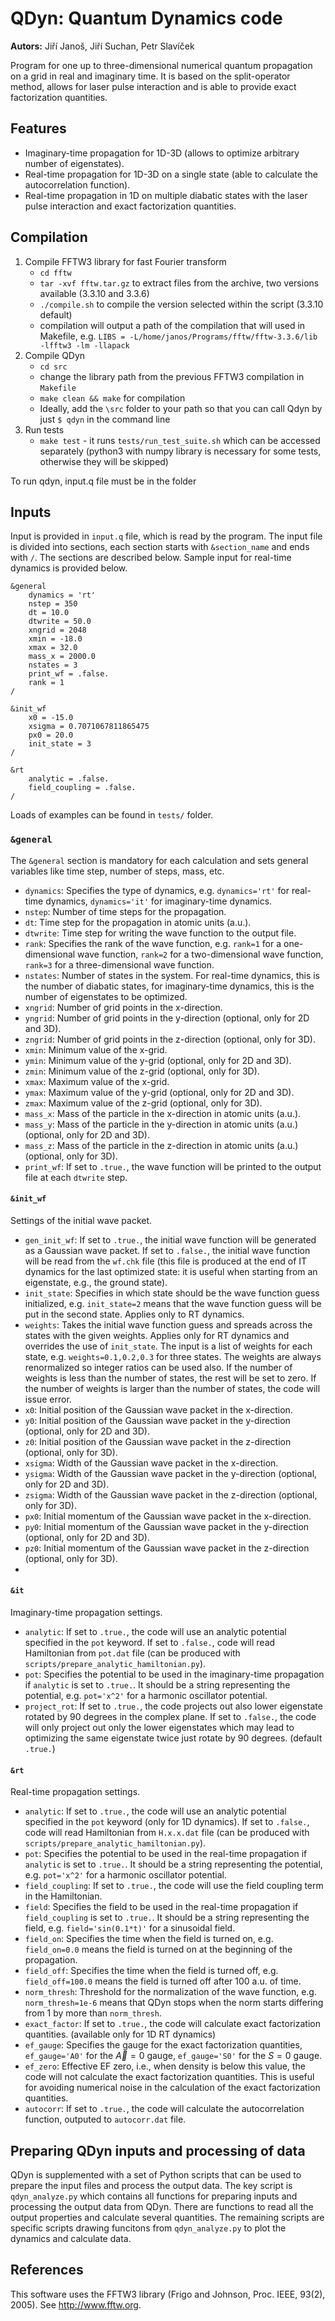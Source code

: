 # QDyn: Quantum Dynamics code
**Autors:** Jiří Janoš, Jiří Suchan, Petr Slavíček

Program for one up to three-dimensional numerical quantum propagation on a grid in real and imaginary time.
It is based on the split-operator method, allows for laser pulse interaction and is able to provide exact factorization quantities.

## Features
- Imaginary-time propagation for 1D-3D (allows to optimize arbitrary number of eigenstates).
- Real-time propagation for 1D-3D on a single state (able to calculate the autocorrelation function).
- Real-time propagation in 1D on multiple diabatic states with the laser pulse interaction and exact factorization quantities.

## Compilation
1) Compile FFTW3 library for fast Fourier transform
   - `cd fftw`
   - `tar -xvf fftw.tar.gz` to extract files from the archive, two versions available (3.3.10 and 3.3.6)
   - `./compile.sh` to compile the version selected within the script (3.3.10 default)
   - compilation will output a path of the compilation that will used in Makefile, e.g. `LIBS = -L/home/janos/Programs/fftw/fftw-3.3.6/lib -lfftw3 -lm -llapack`
2) Compile QDyn
   - `cd src`
   - change the library path from the previous FFTW3 compilation in `Makefile`
   - `make clean && make` for compilation
   - Ideally, add the `\src` folder to your path so that you can call Qdyn by just `$ qdyn` in the command line
 3) Run tests
    - `make test` - it runs `tests/run_test_suite.sh` which can be accessed separately (python3 with numpy library is necessary for some tests, otherwise they will be skipped)  

To run qdyn, input.q file must be in the folder

## Inputs

Input is provided in `input.q` file, which is read by the program. The input file is divided into sections, each section starts with `&section_name` and ends with `/`. The sections are described below.
Sample input for real-time dynamics is provided below.
```
&general
    dynamics = 'rt'
    nstep = 350
    dt = 10.0
    dtwrite = 50.0
    xngrid = 2048
    xmin = -18.0
    xmax = 32.0
    mass_x = 2000.0
    nstates = 3
    print_wf = .false.
    rank = 1
/

&init_wf
    x0 = -15.0
    xsigma = 0.7071067811865475
    px0 = 20.0
    init_state = 3
/

&rt
    analytic = .false.
    field_coupling = .false.
/
```
Loads of examples can be found in `tests/` folder.

### `&general`

The `&general` section is mandatory for each calculation and sets general variables like time step, number of steps, mass, etc.

- `dynamics`: Specifies the type of dynamics, e.g. `dynamics='rt'` for real-time dynamics, `dynamics='it'` for imaginary-time dynamics.
- `nstep`: Number of time steps for the propagation.
- `dt`: Time step for the propagation in atomic units (a.u.).
- `dtwrite`: Time step for writing the wave function to the output file. 
- `rank`: Specifies the rank of the wave function, e.g. `rank=1` for a one-dimensional wave function, `rank=2` for a
  two-dimensional wave function, `rank=3` for a three-dimensional wave function.
- `nstates`: Number of states in the system. For real-time dynamics, this is the number of diabatic states, for imaginary-time dynamics, this is the number of eigenstates to be optimized.
- `xngrid`: Number of grid points in the x-direction.
- `yngrid`: Number of grid points in the y-direction (optional, only for 2D and 3D).
- `zngrid`: Number of grid points in the z-direction (optional, only for 3D).
- `xmin`: Minimum value of the x-grid.
- `ymin`: Minimum value of the y-grid (optional, only for 2D and 3D).
- `zmin`: Minimum value of the z-grid (optional, only for 3D).
- `xmax`: Maximum value of the x-grid.
- `ymax`: Maximum value of the y-grid (optional, only for 2D and 3D).
- `zmax`: Maximum value of the z-grid (optional, only for 3D).
- `mass_x`: Mass of the particle in the x-direction in atomic units (a.u.).
- `mass_y`: Mass of the particle in the y-direction in atomic units (a.u.) (optional, only for 2D and 3D).
- `mass_z`: Mass of the particle in the z-direction in atomic units (a.u.) (optional, only for 3D).
- `print_wf`: If set to `.true.`, the wave function will be printed to the output file at each `dtwrite` step.

#### `&init_wf`
Settings of the initial wave packet.
- `gen_init_wf`: If set to `.true.`, the initial wave function will be generated as a Gaussian wave packet. If set to `.false.`, 
  the initial wave function will be read from the `wf.chk` file (this file is produced at the end of IT dynamics for the last 
  optimized state: it is useful when starting from an eigenstate, e.g., the ground state).
- `init_state`: Specifies in which state should be the wave function guess initialized, e.g. `init_state=2` means that the wave 
  function guess will be put in the second state. Applies only to RT dynamics. 
- `weights`: Takes the initial wave function guess and spreads across the states with the given weights. Applies only for 
  RT dynamics and overrides the use of `init_state`. The input is a list of weights for each state, e.g. `weights=0.1,0.2,0.3` for three states. The weights are always renormalized so integer ratios can 
  be used also. If the number of weights is less than the number of states, the rest will be set to zero. If the number of weights 
  is larger than the number of states, the code will issue error.
- `x0`: Initial position of the Gaussian wave packet in the x-direction.
- `y0`: Initial position of the Gaussian wave packet in the y-direction (optional, only for 2D and 3D).
- `z0`: Initial position of the Gaussian wave packet in the z-direction (optional, only for 3D).
- `xsigma`: Width of the Gaussian wave packet in the x-direction.
- `ysigma`: Width of the Gaussian wave packet in the y-direction (optional, only for 2D and 3D).
- `zsigma`: Width of the Gaussian wave packet in the z-direction (optional, only for 3D).
- `px0`: Initial momentum of the Gaussian wave packet in the x-direction.
- `py0`: Initial momentum of the Gaussian wave packet in the y-direction (optional, only for 2D and 3D).
- `pz0`: Initial momentum of the Gaussian wave packet in the z-direction (optional, only for 3D).
- 

#### `&it`
Imaginary-time propagation settings.
- `analytic`: If set to `.true.`, the code will use an analytic potential specified in the `pot` keyword.  If set to `.false.`, 
  code will read Hamiltonian from `pot.dat` file (can be produced with `scripts/prepare_analytic_hamiltonian.py`).
- `pot`: Specifies the potential to be used in the imaginary-time propagation if `analytic` is set to `.true.`. It should be a 
  string representing the potential, e.g. `pot='x^2'` for a harmonic oscillator potential.
- `project_rot`: If set to `.true.`, the code projects out also lower eigenstate rotated by 90 degrees in the complex plane. If 
  set to `.false.`, the code will only project out only the lower eigenstates which may lead to optimizing the same eigenstate 
  twice just rotate by 90 degrees. (default `.true.`)

#### `&rt`
Real-time propagation settings.
- `analytic`: If set to `.true.`, the code will use an analytic potential specified in the `pot` keyword (only for 1D dynamics). If 
  set to `.false.`, code will read Hamiltonian from `H.x.x.dat` file (can be produced with `scripts/prepare_analytic_hamiltonian.py`).
- `pot`: Specifies the potential to be used in the real-time propagation if `analytic` is set to `.true.`. It should be a 
  string representing the potential, e.g. `pot='x^2'` for a harmonic oscillator potential.
- `field_coupling`: If set to `.true.`, the code will use the field coupling term in the Hamiltonian. 
- `field`: Specifies the field to be used in the real-time propagation if `field_coupling` is set to `.true.`. It should be a
  string representing the field, e.g. `field='sin(0.1*t)'` for a sinusoidal field.
- `field_on`: Specifies the time when the field is turned on, e.g. `field_on=0.0` means the field is turned on at the beginning of the propagation.
- `field_off`: Specifies the time when the field is turned off, e.g. `field_off=100.0` means the field is turned off after 100 a.u. of time.
- `norm_thresh`: Threshold for the normalization of the wave function, e.g. `norm_thresh=1e-6` means that QDyn stops when the 
  norm starts differing from 1 by more than `norm_thresh`.
- `exact_factor`: If set to `.true.`, the code will calculate exact factorization quantities. (available only for 1D RT dynamics)
- `ef_gauge`: Specifies the gauge for the exact factorization quantities, `ef_gauge='A0'` for the $\vec{A}=0$ gauge, 
  `ef_gauge='S0'` for the $S=0$ gauge. 
- `ef_zero`: Effective EF zero, i.e., when density is below this value, the code will not calculate the exact factorization quantities. 
  This is useful for avoiding numerical noise in the calculation of the exact factorization quantities.
- `autocorr`: If set to `.true.`, the code will calculate the autocorrelation function, outputed to `autocorr.dat` file.

## Preparing QDyn inputs and processing of data
QDyn is supplemented with a set of Python scripts that can be used to prepare the input files and process the output data.
The key script is `qdyn_analyze.py` which contains all functions for preparing inputs and processing the output data from QDyn.
There are functions to read all the output properties and calculate several quantities. The remaining scripts are specific 
scripts drawing funcitons from `qdyn_analyze.py` to plot the dynamics and calculate data.



## References

This software uses the FFTW3 library (Frigo and Johnson, Proc. IEEE, 93(2), 2005). See http://www.fftw.org.